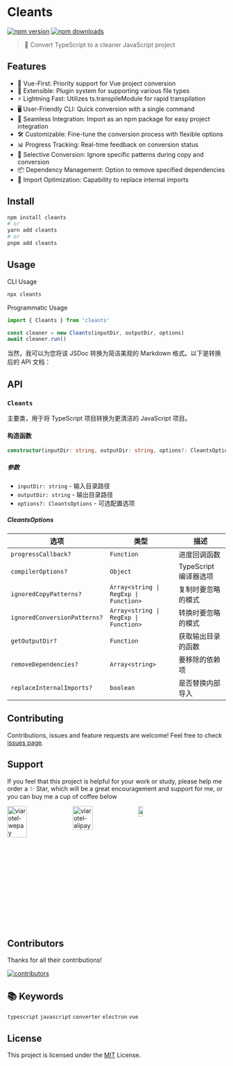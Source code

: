 # Cleants

<!-- automd:badges -->

[![npm version](https://img.shields.io/npm/v/cleants)](https://npmjs.com/package/cleants)
[![npm downloads](https://img.shields.io/npm/dm/cleants)](https://npm.chart.dev/cleants)

<!-- /automd -->

> 🧹 Convert TypeScript to a cleaner JavaScript project

## Features

- 🖖 Vue-First: Priority support for Vue project conversion
- 🔌 Extensible: Plugin system for supporting various file types
- ⚡ Lightning Fast: Utilizes ts.transpileModule for rapid transpilation
- 🖥️ User-Friendly CLI: Quick conversion with a single command
- 🧩 Seamless Integration: Import as an npm package for easy project integration
- 🛠️ Customizable: Fine-tune the conversion process with flexible options
- 📊 Progress Tracking: Real-time feedback on conversion status
- 🎯 Selective Conversion: Ignore specific patterns during copy and conversion
- 📦 Dependency Management: Option to remove specified dependencies
- 🔄 Import Optimization: Capability to replace internal imports

## Install

```bash
npm install cleants
# or
yarn add cleants
# or
pnpm add cleants
```

## Usage

CLI Usage

```bash
npx cleants
```

Programmatic Usage

```javascript
import { Cleants } from 'cleants'

const cleaner = new Cleants(inputDir, outputDir, options)
await cleaner.run()
```

当然，我可以为您将该 JSDoc 转换为简洁美观的 Markdown 格式。以下是转换后的 API 文档：

## API

### `Cleants`

主要类，用于将 TypeScript 项目转换为更清洁的 JavaScript 项目。

#### 构造函数

```typescript
constructor(inputDir: string, outputDir: string, options?: CleantsOptions)
```

##### 参数

- `inputDir: string` - 输入目录路径
- `outputDir: string` - 输出目录路径
- `options?: CleantsOptions` - 可选配置选项

##### CleantsOptions

| 选项                         | 类型                                  | 描述                  |
| ---------------------------- | ------------------------------------- | --------------------- |
| `progressCallback?`          | `Function`                            | 进度回调函数          |
| `compilerOptions?`           | `Object`                              | TypeScript 编译器选项 |
| `ignoredCopyPatterns?`       | `Array<string \| RegExp \| Function>` | 复制时要忽略的模式    |
| `ignoredConversionPatterns?` | `Array<string \| RegExp \| Function>` | 转换时要忽略的模式    |
| `getOutputDir?`              | `Function`                            | 获取输出目录的函数    |
| `removeDependencies?`        | `Array<string>`                       | 要移除的依赖项        |
| `replaceInternalImports?`    | `boolean`                             | 是否替换内部导入      |

## Contributing

Contributions, issues and feature requests are welcome! Feel free to check [issues page](https://github.com/viarotel-org/cleants/issues).

## Support

If you feel that this project is helpful for your work or study, please help me order a ✨ Star, which will be a great encouragement and support for me, or you can buy me a cup of coffee below

<div style="display:flex;">
  <img src="https://cdn.jsdelivr.net/gh/viarotel-org/escrcpy@main/screenshots/zh-CN/viarotel-wepay.jpg" alt="viarotel-wepay" width="30%">
  <img src="https://cdn.jsdelivr.net/gh/viarotel-org/escrcpy@main/screenshots/zh-CN/viarotel-alipay.jpg" alt="viarotel-alipay" width="30%">
  <a href="https://www.paypal.com/paypalme/viarotel" target="_blank" rel="noopener noreferrer">
    <img src="https://cdn.jsdelivr.net/gh/viarotel-org/escrcpy@main/screenshots/en-US/viarotel-paypal.png" alt="viarotel-paypal" width="30%">
  </a>
</div>

## Contributors

Thanks for all their contributions!

<a href="https://github.com/viarotel-org/cleants/graphs/contributors">
  <img src="https://contrib.rocks/image?repo=viarotel-org/cleants" alt="contributors" />
</a>

## 📚 Keywords
`typescript` `javascript` `converter` `electron` `vue`

## License

This project is licensed under the [MIT](LICENSE) License.
